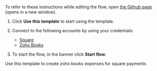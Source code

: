To refer to these instructions while editing the flow, open [the Github page](https://github.com/ot4i/app-connect-templates/blob/master/resources/markdown/Creating%20zoho%20books%20expenses%20for%20square%20payments_instructions.md) (opens in a new window).

1. Click **Use this template** to start using the template.
2. Connect to the following accounts by using your credentials:
   - [Square](https://www.ibm.com/docs/en/app-connect/containers_cd?topic=apps-square)
   - [Zoho Books](https://www.ibm.com/docs/en/app-connect/containers_cd?topic=apps-zoho-books)
   
3. To start the flow, in the banner click **Start flow**.

Use this template to create zoho books expenses for square payments